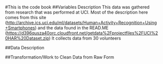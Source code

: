 #This is the code book 
##Variables Description
This data was gathered from research that was performed at UCI. Most of the description here comes from this site (http://archive.ics.uci.edu/ml/datasets/Human+Activity+Recognition+Using+Smartphones) 
and the data found in the READ.ME (https://d396qusza40orc.cloudfront.net/getdata%2Fprojectfiles%2FUCI%20HAR%20Dataset.zip)
 It collects data from 30 
volunteers


##Data Description

##Transformation/Work to Clean Data from Raw Form
